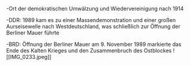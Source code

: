 -Ort der demokratischen Umwälzung und Wiedervereinigung nach 1914

-DDR: 1989 kam es zu einer Massendemonstration und einer großen Aurseisewelle nach Westdeutschland, was schließlich zur Öffnung der Berliner Mauer führte 

-BRD: Öffnung der Berliner Mauer am 9. November 1989 markierte das Ende des Kalten Krieges und den Zusammenbruch des Ostblockes
![[IMG_0233.jpeg]]